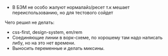 -   В БЭМ не особо жалуют нормалайз/ресет т.к мешает переиспользованию, но для тестового сойдет

Чего решил не делать:
- css-first, design-system, em/rem
- Соединяющие линии в ворк-схеме, по хорошему там надо написать либу, но на это нет времени.
- Выносить переменные и делать миксины.
